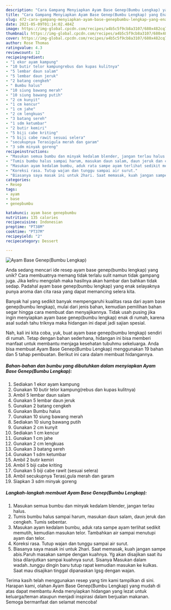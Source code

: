 ```yaml
---
description: "Cara Gampang Menyiapkan Ayam Base Genep(Bumbu Lengkap) yang Enak Banget"
title: "Cara Gampang Menyiapkan Ayam Base Genep(Bumbu Lengkap) yang Enak Banget"
slug: 472-cara-gampang-menyiapkan-ayam-base-genepbumbu-lengkap-yang-enak-banget
date: 2021-05-09T01:14:02.484Z
image: https://img-global.cpcdn.com/recipes/a4b5c5f9cb8a3107/680x482cq70/ayam-base-genepbumbu-lengkap-foto-resep-utama.jpg
thumbnail: https://img-global.cpcdn.com/recipes/a4b5c5f9cb8a3107/680x482cq70/ayam-base-genepbumbu-lengkap-foto-resep-utama.jpg
cover: https://img-global.cpcdn.com/recipes/a4b5c5f9cb8a3107/680x482cq70/ayam-base-genepbumbu-lengkap-foto-resep-utama.jpg
author: Rose Thomas
ratingvalue: 4.3
reviewcount: 12
recipeingredient:
- "1 ekor ayam kampung"
- "10 butir telor kampungrebus dan kupas kulitnya"
- "5 lembar daun salam"
- "5 lembar daun jeruk"
- "2 batang cengkeh"
- " Bumbu halus"
- "10 siung bawang merah"
- "10 siung bawang putih"
- "2 cm kunyit"
- "1 cm kencur"
- "1 cm jahe"
- "2 cm lengkuas"
- "3 batang sereh"
- "1 sdm ketumbar"
- "2 butir kemiri"
- "5 biji cabe kriting"
- "5 biji cabe rawit sesuai selera"
- "secukupnya Terasigula merah dan garam"
- "3 sdm minyak goreng"
recipeinstructions:
- "Masukan semua bumbu dan minyak kedalam blender, jangan terlau halus."
- "Tumis bumbu halus sampai harum, masukan daun salam, daun jeruk dan cengkeh. Tumis sebentar."
- "Masukan ayam kedalam bumbu, aduk rata sampe ayam terlihat sedikit memutih, kemudian masukan telor. Tambahkan air sampai menutupi ayam dan telor."
- "Koreksi rasa. Tutup wajan dan tunggu sampai air surut."
- "Biasanya saya masak ini untuk 2hari. Saat memasak, kuah jangan sampe abis.Paruh masakan sampe dengan kuahnya. Yg akan disajikan saat itu bisa dilanjutkan sampai kuahnya surut. Sisanya Masukan dalam wadah..tunggu dingin baru tutup rapat kemudian masukan ke kulkas. Saat mau disajikan tinggal dipanaskan lgsg dengan wajan."
categories:
- Resep
tags:
- ayam
- base
- genepbumbu

katakunci: ayam base genepbumbu 
nutrition: 135 calories
recipecuisine: Indonesian
preptime: "PT38M"
cooktime: "PT37M"
recipeyield: "2"
recipecategory: Dessert

---
```



![Ayam Base Genep(Bumbu Lengkap)](https://img-global.cpcdn.com/recipes/a4b5c5f9cb8a3107/680x482cq70/ayam-base-genepbumbu-lengkap-foto-resep-utama.jpg)

Anda sedang mencari ide resep ayam base genep(bumbu lengkap) yang unik? Cara membuatnya memang tidak terlalu sulit namun tidak gampang juga. Jika keliru mengolah maka hasilnya akan hambar dan bahkan tidak sedap. Padahal ayam base genep(bumbu lengkap) yang enak selayaknya punya aroma dan cita rasa yang dapat memancing selera kita.



Banyak hal yang sedikit banyak mempengaruhi kualitas rasa dari ayam base genep(bumbu lengkap), mulai dari jenis bahan, kemudian pemilihan bahan segar hingga cara membuat dan menyajikannya. Tidak usah pusing jika ingin menyiapkan ayam base genep(bumbu lengkap) enak di rumah, karena asal sudah tahu triknya maka hidangan ini dapat jadi sajian spesial.


Nah, kali ini kita coba, yuk, buat ayam base genep(bumbu lengkap) sendiri di rumah. Tetap dengan bahan sederhana, hidangan ini bisa memberi manfaat untuk membantu menjaga kesehatan tubuhmu sekeluarga. Anda bisa membuat Ayam Base Genep(Bumbu Lengkap) menggunakan 19 bahan dan 5 tahap pembuatan. Berikut ini cara dalam membuat hidangannya.

<!--inarticleads1-->

##### Bahan-bahan dan bumbu yang dibutuhkan dalam menyiapkan Ayam Base Genep(Bumbu Lengkap):

1. Sediakan 1 ekor ayam kampung
1. Gunakan 10 butir telor kampung(rebus dan kupas kulitnya)
1. Ambil 5 lembar daun salam
1. Gunakan 5 lembar daun jeruk
1. Gunakan 2 batang cengkeh
1. Gunakan  Bumbu halus
1. Gunakan 10 siung bawang merah
1. Sediakan 10 siung bawang putih
1. Gunakan 2 cm kunyit
1. Sediakan 1 cm kencur
1. Gunakan 1 cm jahe
1. Gunakan 2 cm lengkuas
1. Gunakan 3 batang sereh
1. Gunakan 1 sdm ketumbar
1. Ambil 2 butir kemiri
1. Ambil 5 biji cabe kriting
1. Gunakan 5 biji cabe rawit (sesuai selera)
1. Ambil secukupnya Terasi,gula merah dan garam
1. Siapkan 3 sdm minyak goreng




<!--inarticleads2-->

##### Langkah-langkah membuat Ayam Base Genep(Bumbu Lengkap):

1. Masukan semua bumbu dan minyak kedalam blender, jangan terlau halus.
1. Tumis bumbu halus sampai harum, masukan daun salam, daun jeruk dan cengkeh. Tumis sebentar.
1. Masukan ayam kedalam bumbu, aduk rata sampe ayam terlihat sedikit memutih, kemudian masukan telor. Tambahkan air sampai menutupi ayam dan telor.
1. Koreksi rasa. Tutup wajan dan tunggu sampai air surut.
1. Biasanya saya masak ini untuk 2hari. Saat memasak, kuah jangan sampe abis.Paruh masakan sampe dengan kuahnya. Yg akan disajikan saat itu bisa dilanjutkan sampai kuahnya surut. Sisanya Masukan dalam wadah..tunggu dingin baru tutup rapat kemudian masukan ke kulkas. Saat mau disajikan tinggal dipanaskan lgsg dengan wajan.




Terima kasih telah menggunakan resep yang tim kami tampilkan di sini. Harapan kami, olahan Ayam Base Genep(Bumbu Lengkap) yang mudah di atas dapat membantu Anda menyiapkan hidangan yang lezat untuk keluarga/teman ataupun menjadi inspirasi dalam berjualan makanan. Semoga bermanfaat dan selamat mencoba!
